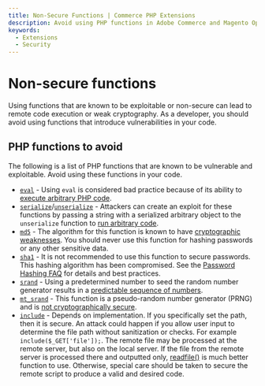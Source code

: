 ```yaml
---
title: Non-Secure Functions | Commerce PHP Extensions
description: Avoid using PHP functions in Adobe Commerce and Magento Open Source components that are known to be vulnerable and exploitable.
keywords:
  - Extensions
  - Security
---
```


# Non-secure functions

Using functions that are known to be exploitable or non-secure can lead to remote code execution or weak cryptography. As a developer, you should avoid using functions that introduce vulnerabilities in your code.

## PHP functions to avoid

The following is a list of PHP functions that are known to be vulnerable and exploitable.
Avoid using these functions in your code.

*  [`eval`](https://www.php.net/manual/en/function.eval.php) - Using `eval` is considered bad practice because of its ability to [execute arbitrary PHP code](https://cheatsheetseries.owasp.org/cheatsheets/Injection_Prevention_Cheat_Sheet.html).
*  [`serialize`](https://www.php.net/manual/en/function.serialize.php)/[`unserialize`](https://www.php.net/manual/en/function.unserialize.php) - Attackers can create an exploit for these functions by passing a string with a serialized arbitrary object to the `unserialize` function to [run arbitrary code](https://www.owasp.org/index.php/PHP_Object_Injection).
*  [`md5`](https://www.php.net/manual/en/function.md5.php) - The algorithm for this function is known to have [cryptographic weaknesses](https://www.owasp.org/index.php/Guide_to_Cryptography#Hashes).
   You should never use this function for hashing passwords or any other sensitive data.
*  [`sha1`](https://www.php.net/manual/en/function.sha1.php) - It is not recommended to use this function to secure passwords. This hashing algorithm has been compromised.
   See the [Password Hashing FAQ](https://www.php.net/manual/en/faq.passwords.php#faq.passwords.fasthash) for details and best practices.
*  [`srand`](https://www.php.net/manual/en/function.srand.php) - Using a predetermined number to seed the random number generator results in a [predictable sequence of numbers](https://programmers.stackexchange.com/questions/76229/predicting-the-output-of-phps-rand).
*  [`mt_srand`](https://www.php.net/manual/en/function.mt-rand.php) - This function is a pseudo-random number generator (PRNG) and is [not cryptographically secure](http://phpsecurity.readthedocs.io/en/latest/Insufficient-Entropy-For-Random-Values.html).
*  [`include`](https://www.php.net/manual/en/function.include.php) - Depends on implementation. If you specifically set the path, then it is secure. An attack could happen if you allow user input to determine the file path without sanitization or checks. For example `include($_GET['file']);`. The remote file may be processed at the remote server, but also on the local server. If the file from the remote server is processed there and outputted only, [readfile()](https://www.php.net/manual/en/function.readfile.php) is much better function to use. Otherwise, special care should be taken to secure the remote script to produce a valid and desired code.
